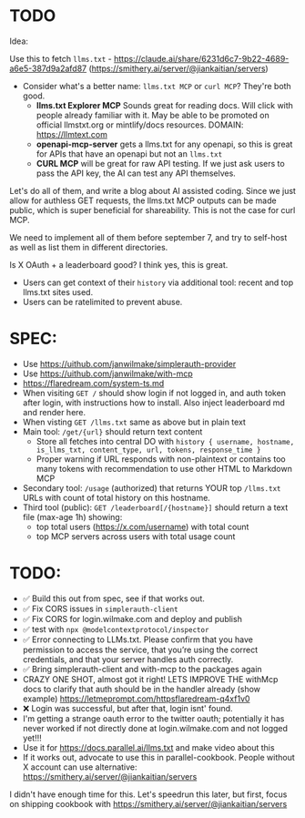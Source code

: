# TODO

Idea:

Use this to fetch `llms.txt` - https://claude.ai/share/6231d6c7-9b22-4689-a6e5-387d9a2afd87 (https://smithery.ai/server/@jiankaitian/servers)

- Consider what's a better name: `llms.txt MCP` or `curl MCP`? They're both good.
  - **llms.txt Explorer MCP** Sounds great for reading docs. Will click with people already familiar with it. May be able to be promoted on official llmstxt.org or mintlify/docs resources. DOMAIN: https://llmtext.com
  - **openapi-mcp-server** gets a llms.txt for any openapi, so this is great for APIs that have an openapi but not an `llms.txt`
  - **CURL MCP** will be great for raw API testing. If we just ask users to pass the API key, the AI can test any API themselves.

Let's do all of them, and write a blog about AI assisted coding. Since we just allow for authless GET requests, the llms.txt MCP outputs can be made public, which is super beneficial for shareability. This is not the case for curl MCP.

We need to implement all of them before september 7, and try to self-host as well as list them in different directories.

Is X OAuth + a leaderboard good? I think yes, this is great.

- Users can get context of their `history` via additional tool: recent and top llms.txt sites used.
- Users can be ratelimited to prevent abuse.

# SPEC:

- Use https://uithub.com/janwilmake/simplerauth-provider
- Use https://uithub.com/janwilmake/with-mcp
- https://flaredream.com/system-ts.md
- When visiting `GET /` should show login if not logged in, and auth token after login, with instructions how to install. Also inject leaderboard md and render here.
- When visting `GET /llms.txt` same as above but in plain text
- Main tool: `/get/{url}` should return text content
  - Store all fetches into central DO with `history { username, hostname, is_llms_txt, content_type, url, tokens, response_time }`
  - Proper warning if URL responds with non-plaintext or contains too many tokens with recommendation to use other HTML to Markdown MCP
- Secondary tool: `/usage` (authorized) that returns YOUR top `/llms.txt` URLs with count of total history on this hostname.
- Third tool (public): `GET /leaderboard[/{hostname}]` should return a text file (max-age 1h) showing:
  - top total users (https://x.com/username) with total count
  - top MCP servers across users with total usage count

# TODO:

- ✅ Build this out from spec, see if that works out.
- ✅ Fix CORS issues in `simplerauth-client`
- ✅ Fix CORS for login.wilmake.com and deploy and publish
- ✅ test with `npx @modelcontextprotocol/inspector`
- ✅ Error connecting to LLMs.txt. Please confirm that you have permission to access the service, that you’re using the correct credentials, and that your server handles auth correctly.
- ✅ Bring simplerauth-client and with-mcp to the packages again
- CRAZY ONE SHOT, almost got it right! LETS IMPROVE THE withMcp docs to clarify that auth should be in the handler already (show example) https://letmeprompt.com/httpsflaredream-q4xf1v0
- ❌ Login was successful, but after that, login isnt' found.
- I'm getting a strange oauth error to the twitter oauth; potentially it has never worked if not directly done at login.wilmake.com and not logged yet!!!
- Use it for https://docs.parallel.ai/llms.txt and make video about this
- If it works out, advocate to use this in parallel-cookbook. People without X account can use alternative: https://smithery.ai/server/@jiankaitian/servers

I didn't have enough time for this. Let's speedrun this later, but first, focus on shipping cookbook with https://smithery.ai/server/@jiankaitian/servers
